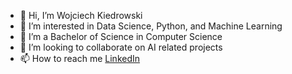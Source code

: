 - 👋 Hi, I’m Wojciech Kiedrowski
- 👀 I’m interested in Data Science, Python, and Machine Learning
- 🌱 I’m a Bachelor of Science in Computer Science
- 💞️ I’m looking to collaborate on AI related projects
- 📫 How to reach me [LinkedIn](https://www.linkedin.com/in/wojciech-kiedrowski/)
